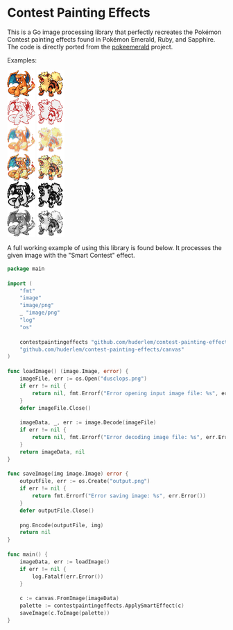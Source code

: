 # Contest Painting Effects

This is a Go image processing library that perfectly recreates the Pokémon Contest painting effects found in Pokémon Emerald, Ruby, and Sapphire. The code is directly ported from the [pokeemerald](https://github.com/pret/pokeemerald/blob/master/src/image_processing_effects.c) project.

Examples:

![Charizard](charizard-example.png) ![Arcanine](arcanine-example.png)

A full working example of using this library is found below. It processes the given image with the "Smart Contest" effect.

```go
package main

import (
	"fmt"
	"image"
	"image/png"
	_ "image/png"
	"log"
	"os"

	contestpaintingeffects "github.com/huderlem/contest-painting-effects"
	"github.com/huderlem/contest-painting-effects/canvas"
)

func loadImage() (image.Image, error) {
	imageFile, err := os.Open("dusclops.png")
	if err != nil {
		return nil, fmt.Errorf("Error opening input image file: %s", err.Error())
	}
	defer imageFile.Close()

	imageData, _, err := image.Decode(imageFile)
	if err != nil {
		return nil, fmt.Errorf("Error decoding image file: %s", err.Error())
	}
	return imageData, nil
}

func saveImage(img image.Image) error {
	outputFile, err := os.Create("output.png")
	if err != nil {
		return fmt.Errorf("Error saving image: %s", err.Error())
	}
	defer outputFile.Close()

	png.Encode(outputFile, img)
	return nil
}

func main() {
	imageData, err := loadImage()
	if err != nil {
		log.Fatalf(err.Error())
	}

	c := canvas.FromImage(imageData)
	palette := contestpaintingeffects.ApplySmartEffect(c)
	saveImage(c.ToImage(palette))
}
```
